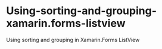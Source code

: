 # Using-sorting-and-grouping-xamarin.forms-listview
Using sorting and grouping in Xamarin.Forms ListView 
